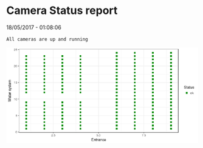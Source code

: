 Camera Status report
================
18/05/2017 - 01:08:06

    All cameras are up and running

![](camreport_files/figure-markdown_github/unnamed-chunk-2-1.png)
